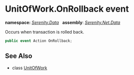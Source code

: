 # UnitOfWork.OnRollback event
**namespace:** *[Serenity.Data](../../README.md#serenity.data-namespace)*   **assembly**: *[Serenity.Net.Data](../../README.md)*

Occurs when transaction is rolled back.

```csharp
public event Action OnRollback;
```

## See Also

* class [UnitOfWork](../UnitOfWork.md)